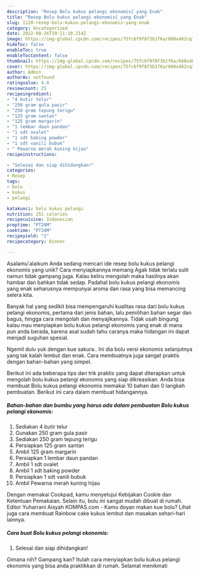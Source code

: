 ```yaml
---
description: "Resep Bolu kukus pelangi ekonomis{ yang Enak"
title: "Resep Bolu kukus pelangi ekonomis{ yang Enak"
slug: 1128-resep-bolu-kukus-pelangi-ekonomis-yang-enak
category: Uncategorized
date: 2022-08-26T19:11:10.214Z
image: https://img-global.cpcdn.com/recipes/75fc6f9f8f3b1f6a/680x482cq70/bolu-kukus-pelangi-ekonomis-foto-resep-utama.jpg
hideToc: false
enableToc: true
enableTocContent: false
thumbnail: https://img-global.cpcdn.com/recipes/75fc6f9f8f3b1f6a/680x482cq70/bolu-kukus-pelangi-ekonomis-foto-resep-utama.jpg
cover: https://img-global.cpcdn.com/recipes/75fc6f9f8f3b1f6a/680x482cq70/bolu-kukus-pelangi-ekonomis-foto-resep-utama.jpg
author: Admin
authorAv: notfound
ratingvalue: 4.8
reviewcount: 25
recipeingredient:
- "4 butir telur"
- "250 gram gula pasir"
- "250 gram tepung terigu"
- "125 gram santan"
- "125 gram margarin"
- "1 lembar daun pandan"
- "1 sdt ovalet"
- "1 sdt baking powder"
- "1 sdt vanili bubuk"
- " Pewarna merah kuning hijau"
recipeinstructions:

- "Selesai dan siap dihidangkan!"
categories:
- Resep
tags:
- bolu
- kukus
- pelangi

katakunci: bolu kukus pelangi 
nutrition: 251 calories
recipecuisine: Indonesian
preptime: "PT28M"
cooktime: "PT34M"
recipeyield: "2"
recipecategory: Dinner

---
```



Asalamu'alaikum Anda sedang mencari ide resep bolu kukus pelangi ekonomis yang unik? Cara menyiapkannya memang Agak tidak terlalu sulit namun tidak gampang juga. Kalau keliru mengolah maka hasilnya akan hambar dan bahkan tidak sedap. Padahal bolu kukus pelangi ekonomis yang enak seharusnya mempunyai aroma dan rasa yang bisa memancing selera kita.


Banyak hal yang sedikit bisa mempengaruhi kualitas rasa dari bolu kukus pelangi ekonomis, pertama dari jenis bahan, lalu pemilihan bahan segar dan bagus, hingga cara mengolah dan menyajikannya. Tidak usah bingung kalau mau menyiapkan bolu kukus pelangi ekonomis yang enak di mana pun anda berada, karena asal sudah tahu caranya maka hidangan ini dapat menjadi suguhan spesial.

Ngemil dulu yuk dengan kue sakura.. Ini dia bolu versi ekonomis selanjutnya yang tak kalah lembut dan enak. Cara membuatnya juga sangat praktis dengan bahan-bahan yang simpel.


Berikut ini ada beberapa tips dan trik praktis yang dapat diterapkan untuk mengolah bolu kukus pelangi ekonomis yang siap dikreasikan. Anda bisa membuat Bolu kukus pelangi ekonomis memakai 10 bahan dan 0 langkah pembuatan. Berikut ini cara dalam membuat hidangannya.

<!--inarticleads1-->

##### Bahan-bahan dan bumbu yang harus ada dalam pembuatan Bolu kukus pelangi ekonomis:

1. Sediakan 4 butir telur
1. Gunakan 250 gram gula pasir
1. Sediakan 250 gram tepung terigu
1. Persiapkan 125 gram santan
1. Ambil 125 gram margarin
1. Persiapkan 1 lembar daun pandan
1. Ambil 1 sdt ovalet
1. Ambil 1 sdt baking powder
1. Persiapkan 1 sdt vanili bubuk
1. Ambil  Pewarna merah kuning hijau


Dengan memakai Cookpad, kamu menyetujui Kebijakan Cookie dan Ketentuan Pemakaian. Selain itu, bolu ini sangat mudah dibuat di rumah. Editor Yuharrani Aisyah KOMPAS.com - Kamu doyan makan kue bolu? Lihat juga cara membuat Rainbow cake kukus lembut dan masakan sehari-hari lainnya. 

<!--inarticleads2-->

##### Cara buat Bolu kukus pelangi ekonomis:


1. Selesai dan siap dihidangkan!



Gimana nih? Gampang kan? Itulah cara menyiapkan bolu kukus pelangi ekonomis yang bisa anda praktikkan di rumah. Selamat menikmati
